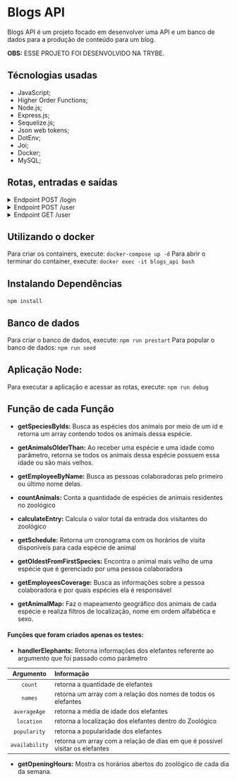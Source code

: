 # Blogs API

Blogs API é um projeto focado em desenvolver uma API e um banco de dados para a produção de conteúdo para um blog.

<strong>OBS:</strong> ESSE PROJETO FOI DESENVOLVIDO NA TRYBE.

## Técnologias usadas
* JavaScript;
* Higher Order Functions;
* Node.js;
* Express.js;
* Sequelize.js;
* Json web tokens;
* DotEnv;
* Joi;
* Docker;
* MySQL;

## Rotas, entradas e saídas

<details>
<summary>Endpoint POST /login</summary><br />
Utilizado para quando o usuário vai acessar sua conta. O banco de dados exige que o usuário insira o email e senha correta e irá retornar um token temporário como confirmação de que está correto.

##### Exemplo de entrada:
<img alt="imagem-exemplo-de-entrada-correta-post-login" src="/images-readme/post-login-exemplo-de-entrada.png">

##### Exemplo de saída:
<img alt="imagem-exemplo-de-saída-correta-post-login" src="/images-readme/post-login-exemplo-de-saida.png">

#### Inserindo informações incorretas
Existem dois cenários onde a saída acima pode não ser retornada: caso o email ou/e senha estejam incorretas e caso falte uma das duas informações. Ambas possuem retornos diferentes.

<strong>Retorno para email ou/e senha incorretas:</strong>
```
{
  "message": "Invalid fields"
}
```

<strong>Retorno para caso falte alguma das duas informações:</strong>
```
{
  "message": "Some required fields are missing"
}
```

</details>

<details>
<summary>Endpoint POST /user</summary><br />
Utilizado para criar um novo usuário. Para isso, necessita de um nome, email, senha e uma imagem. Assim como o login, retornará um token caso todas as informações enviadas foram validadas corretamente.

##### Informações necessárias:
* <strong>displayName:</strong> É o nome e sobrenome. Deve ser enviado como string e o mínimo de caracters é 8. É obrigatório.
* <strong>email:</strong> É o email e deve ser enviado como string. É obrigatório.
* <strong>password:</strong> É a senha. Deve ser enviado como string e deve conter no mínimo 6 caracter. É obrigatório.
* <strong>image:</strong> É uma imagem ou foto de usuário e deve ser enviado como string. Esse é o único que não é obrigatório. 

##### Exemplo de entrada:
<img alt="imagem-exemplo-de-entrada-correta-post-user" src="/images-readme/post-user-exemplo-de-entrada.png">

##### Exemplo de saída:
<img alt="imagem-exemplo-de-saída-correta-post-user" src="/images-readme/post-login-exemplo-de-saida.png">

#### Inserindo informações incorretas
Existem dois cenários onde a saída acima pode não ser retornada: caso não preencha os requisitos necessários(explicados nas Informações Necessárias acima) e caso falte alguma das informações obrigatórias. Cada um deles terá uma mensagem diferente avisando o motivo de estar incorreta.

<strong>Exemplo caso não preencha os requisitos necessários:</strong>
```
{
  "message": "\"password\" length must be at least 6 characters long"
}
```

<strong>Exemplo caso esteja faltando alguma das informações obrigatórias</strong>
```
{
  "message": "\"password\" is required"
}
```

</details>

<details>
<summary>Endpoint GET /user</summary><br />
Utilizado para retornar todos os usuários que contém no banco de dados, porém é necessário ter um token para isso.

##### Exemplo de entrada:
<img alt="imagem-exemplo-de-entrada-correta-get-user" src="/images-readme/get-user-exemplo-de-entrada.png">

##### Exemplo de saída:
<img alt="imagem-exemplo-de-saida-correta-get-user" src="/images-readme/get-user-exemplo-de-saida.png">


#### Inserindo informações incorretas
Existem duas formas para o banco de dados não ser acessado. Não contendo um token ou tendo um token inválido.

<strong>Exemplo caso não contenha o token:</strong>
```
{
  "message": "Token not found"
}
```

<strong>Exemplo caso o token tenha expirado ou seja inválido:</strong>
```
{
  "message": "Expired or invalid token"
}
```

</details>

<!-- 
<details>
<summary></summary><br />

##### Exemplo de entrada:

##### Exemplo de saída:


#### Inserindo informações incorretas


</details>
-->


## Utilizando o docker
Para criar os containers, execute: `docker-compose up -d`
Para abrir o terminar do container, execute: `docker exec -it blogs_api bash`

## Instalando Dependências
  `npm install`

## Banco de dados
Para criar o banco de dados, execute: `npm run prestart`
Para popular o banco de dados: `npm run seed`

## Aplicação Node:
Para executar a aplicação e acessar as rotas, execute: `npm run debug`


<!-- ## Executando Testes
Para rodar todos os testes:

  `npm test`


Para rodar um teste específico:

  `npm test nomeDaFunção`

exemplo:
`npm test getEmployeesCoverage`


Para rodar os testes de cobertura:

  `npm run test:coverage` -->

## Função de cada Função
* <strong>getSpeciesByIds:</strong> Busca as espécies dos animais por meio de um id e retorna um array contendo todos os animais dessa espécie.

* <strong>getAnimalsOlderThan:</strong> Ao receber uma espécie e uma idade como parâmetro, retorna se todos os animais dessa espécie possuem essa idade ou são mais velhos.

* <strong>getEmployeeByName:</strong> Busca as pessoas colaboradoras pelo primeiro ou último nome delas.

* <strong>countAnimals:</strong> Conta a quantidade de espécies de animais residentes no zoológico

* <strong>calculateEntry:</strong> Calcula o valor total da entrada dos visitantes do zoológico

* <strong>getSchedule:</strong> Retorna um cronograma com os horários de visita disponíveis para cada espécie de animal

* <strong>getOldestFromFirstSpecies:</strong> Encontra o animal mais velho de uma espécie que é gerenciado por uma pessoa colaboradora

* <strong>getEmployeesCoverage:</strong> Busca as informações sobre a pessoa colaboradora e por quais espécies ela é responsável

* <strong>getAnimalMap:</strong> Faz o mapeamento geográfico dos animais de cada espécie e realiza filtros de localização, nome em ordem alfabética e sexo.

#### Funções que foram criados apenas os testes:
* <strong>handlerElephants:</strong> Retorna informações dos elefantes referente ao argumento que foi passado como parâmetro

|   Argumento    | Informação                                                                    |
|     :---:      | :---                                                                          |
|    `count`     | retorna a quantidade de elefantes                                             |
|    `names`     | retorna um array com a relação dos nomes de todos os elefantes                |
|  `averageAge`  | retorna a média de idade dos elefantes                                        |
|   `location`   | retorna a localização dos elefantes dentro do Zoológico                       |
|  `popularity`  | retorna a popularidade dos elefantes                                          |
| `availability` | retorna um array com a relação de dias em que é possível visitar os elefantes |


* <strong>getOpeningHours:</strong> Mostra os horários abertos do zoológico de cada dia da semana.
